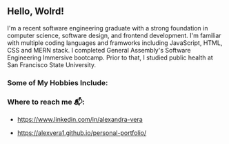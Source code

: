 ## Hello, Wolrd!

I'm a recent software engineering graduate with a strong foundation in computer science, software design, and frontend development. I'm familiar with multiple coding languages and framworks including JavaScript, HTML, CSS and MERN stack. I completed General Assembly's Software Engineering Immersive bootcamp. Prior to that, I studied public health at San Francisco State University.

### Some of My Hobbies Include: 


### Where to reach me 📬: 

- https://www.linkedin.com/in/alexandra-vera

- https://alexvera1.github.io/personal-portfolio/

<!---
alexvera1/alexvera1 is a ✨ special ✨ repository because its `README.md` (this file) appears on your GitHub profile.
You can click the Preview link to take a look at your changes.
--->

